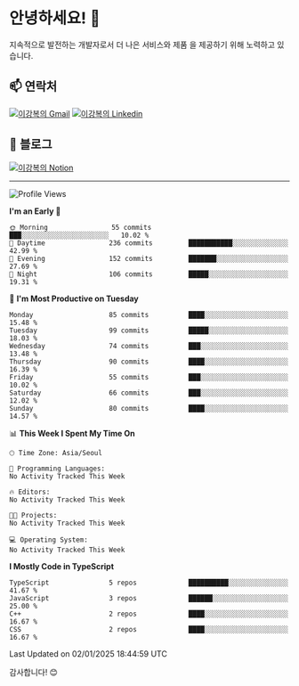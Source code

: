 # 안녕하세요! 👋

지속적으로 발전하는 개발자로서 더 나은 서비스와 제품
을 제공하기 위해 노력하고 있습니다.

## 📫 연락처
[![이강복의 Gmail](https://img.shields.io/badge/Gmail-D14836?style=for-the-badge&logo=gmail&logoColor=white)](mailto:pmmm114@gmail.com)
[![이강복의 Linkedin](https://img.shields.io/badge/LinkedIn-0077B5?style=for-the-badge&logo=linkedin&logoColor=white)](https://www.linkedin.com/in/lkb0297)

## 📝 블로그
[![이강복의 Notion](https://img.shields.io/badge/Notion-000000?style=for-the-badge&logo=notion&logoColor=white)](https://pmmm114.notion.site/)

---
<!--START_SECTION:waka-->
![Profile Views](http://img.shields.io/badge/Profile%20Views-0-blue)

**I'm an Early 🐤** 

```text
🌞 Morning                55 commits          ███░░░░░░░░░░░░░░░░░░░░░░   10.02 % 
🌆 Daytime                236 commits         ███████████░░░░░░░░░░░░░░   42.99 % 
🌃 Evening                152 commits         ███████░░░░░░░░░░░░░░░░░░   27.69 % 
🌙 Night                  106 commits         █████░░░░░░░░░░░░░░░░░░░░   19.31 % 
```
📅 **I'm Most Productive on Tuesday** 

```text
Monday                   85 commits          ████░░░░░░░░░░░░░░░░░░░░░   15.48 % 
Tuesday                  99 commits          █████░░░░░░░░░░░░░░░░░░░░   18.03 % 
Wednesday                74 commits          ███░░░░░░░░░░░░░░░░░░░░░░   13.48 % 
Thursday                 90 commits          ████░░░░░░░░░░░░░░░░░░░░░   16.39 % 
Friday                   55 commits          ███░░░░░░░░░░░░░░░░░░░░░░   10.02 % 
Saturday                 66 commits          ███░░░░░░░░░░░░░░░░░░░░░░   12.02 % 
Sunday                   80 commits          ████░░░░░░░░░░░░░░░░░░░░░   14.57 % 
```


📊 **This Week I Spent My Time On** 

```text
🕑︎ Time Zone: Asia/Seoul

💬 Programming Languages: 
No Activity Tracked This Week

🔥 Editors: 
No Activity Tracked This Week

🐱‍💻 Projects: 
No Activity Tracked This Week

💻 Operating System: 
No Activity Tracked This Week
```

**I Mostly Code in TypeScript** 

```text
TypeScript               5 repos             ██████████░░░░░░░░░░░░░░░   41.67 % 
JavaScript               3 repos             ██████░░░░░░░░░░░░░░░░░░░   25.00 % 
C++                      2 repos             ████░░░░░░░░░░░░░░░░░░░░░   16.67 % 
CSS                      2 repos             ████░░░░░░░░░░░░░░░░░░░░░   16.67 % 
```




 Last Updated on 02/01/2025 18:44:59 UTC
<!--END_SECTION:waka-->

감사합니다! 😊
